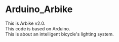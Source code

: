 # Arduino_Arbike
This is Arbike v2.0.  
This code is based on Arduino.  
This is about an intelligent bicycle's lighting system.  
